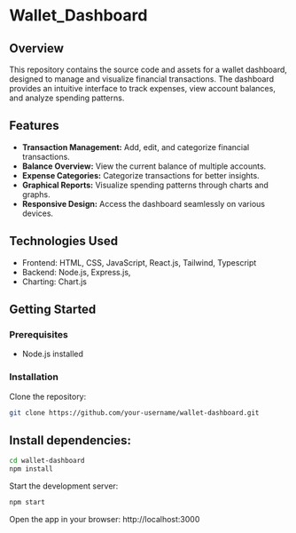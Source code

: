 # Wallet_Dashboard

## Overview

This repository contains the source code and assets for a wallet dashboard, designed to manage and visualize financial transactions. The dashboard provides an intuitive interface to track expenses, view account balances, and analyze spending patterns.

## Features

- **Transaction Management:** Add, edit, and categorize financial transactions.
- **Balance Overview:** View the current balance of multiple accounts.
- **Expense Categories:** Categorize transactions for better insights.
- **Graphical Reports:** Visualize spending patterns through charts and graphs.
- **Responsive Design:** Access the dashboard seamlessly on various devices.

## Technologies Used

- Frontend: HTML, CSS, JavaScript, React.js, Tailwind, Typescript
- Backend: Node.js, Express.js, 
- Charting: Chart.js

## Getting Started

### Prerequisites

- Node.js installed

### Installation
 Clone the repository:

   ```bash
   git clone https://github.com/your-username/wallet-dashboard.git
   ```
   
## Install dependencies:

```bash
cd wallet-dashboard
npm install
```
Start the development server:

```bash
npm start
```
Open the app in your browser: http://localhost:3000
